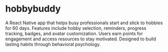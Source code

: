 # hobbybuddy
A React Native app that helps busy professionals start and stick to hobbies for 60 days. Features include hobby selection, reminders, progress tracking, badges, and avatar customization. Users earn points for engagement and access resources to stay motivated. Designed to build lasting habits through behavioral psychology.
